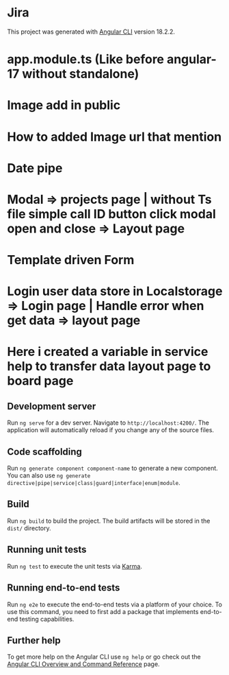 # Jira

This project was generated with [Angular CLI](https://github.com/angular/angular-cli) version 18.2.2.

# app.module.ts (Like before angular-17 without standalone)
# Image add in public 
# How to added Image url that mention
# Date pipe
# Modal => projects page | without Ts file simple call ID button click modal open and close => Layout page
# Template driven Form
# Login user data store in Localstorage => Login page | Handle error when get data => layout page
# Here i created a variable in service help to transfer data layout page to board page

## Development server

Run `ng serve` for a dev server. Navigate to `http://localhost:4200/`. The application will automatically reload if you change any of the source files.

## Code scaffolding

Run `ng generate component component-name` to generate a new component. You can also use `ng generate directive|pipe|service|class|guard|interface|enum|module`.

## Build

Run `ng build` to build the project. The build artifacts will be stored in the `dist/` directory.

## Running unit tests

Run `ng test` to execute the unit tests via [Karma](https://karma-runner.github.io).

## Running end-to-end tests

Run `ng e2e` to execute the end-to-end tests via a platform of your choice. To use this command, you need to first add a package that implements end-to-end testing capabilities.

## Further help

To get more help on the Angular CLI use `ng help` or go check out the [Angular CLI Overview and Command Reference](https://angular.dev/tools/cli) page.
